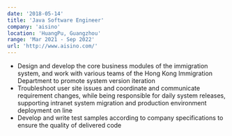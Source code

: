 ```yaml
---
date: '2018-05-14'
title: 'Java Software Engineer'
company: 'aisino'
location: 'HuangPu, Guangzhou'
range: 'Mar 2021 - Sep 2022'
url: 'http://www.aisino.com/'
---
```


- Design and develop the core business modules of the immigration system, and work with various teams of the Hong Kong Immigration Department to promote system version iteration
- Troubleshoot user site issues and coordinate and communicate requirement changes, while being responsible for daily system releases, supporting intranet system migration and production environment deployment on line
- Develop and write test samples according to company specifications to ensure the quality of delivered code
